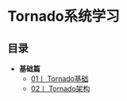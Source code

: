 # Tornado系统学习



## 目录

-  **基础篇**
   - [01丨 Tornado基础 ](./Tornado基础.md)
   - [02丨 Tornado架构 ](./Tornado架构.md)
